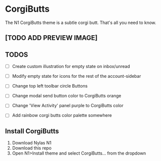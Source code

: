 # CorgiButts
The N1 CorgiButts theme is a subtle corgi butt. That's all you need to know.

## [TODO ADD PREVIEW IMAGE]

## TODOS
- [ ] Create custom illustration for empty state on inbox/unread
- [ ] Modify empty state for icons for the rest of the account-sidebar
- [ ] Change top left toolbar circle Buttons
- [ ] Change modal send button color to CorgiButts orange
- [ ] Change 'View Activity' panel purple to CorgiButts color
- [ ] Add rainbow corgi butts color palette somewhere


## Install CorgiButts
1. Download Nylas N1
2. Download this repo
3. Open N1>Install theme and select CorgiButts... from the dropdown
